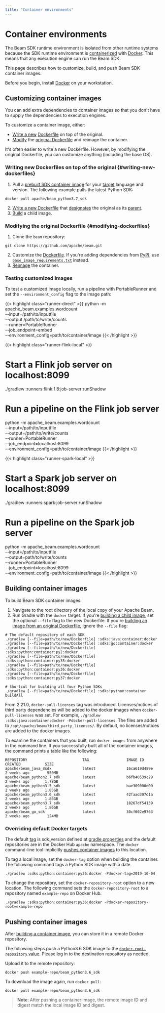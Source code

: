 ```yaml
---
title: "Container environments"
---
```

<!--
Licensed under the Apache License, Version 2.0 (the "License");
you may not use this file except in compliance with the License.
You may obtain a copy of the License at

http://www.apache.org/licenses/LICENSE-2.0

Unless required by applicable law or agreed to in writing, software
distributed under the License is distributed on an "AS IS" BASIS,
WITHOUT WARRANTIES OR CONDITIONS OF ANY KIND, either express or implied.
See the License for the specific language governing permissions and
limitations under the License.
-->

# Container environments

The Beam SDK runtime environment is isolated from other runtime systems because the SDK runtime environment is [containerized](https://s.apache.org/beam-fn-api-container-contract) with [Docker](https://www.docker.com/). This means that any execution engine can run the Beam SDK.

This page describes how to customize, build, and push Beam SDK container images.

Before you begin, install [Docker](https://www.docker.com/) on your workstation.

## Customizing container images

You can add extra dependencies to container images so that you don't have to supply the dependencies to execution engines.

To customize a container image, either:
* [Write a new](#writing-new-dockerfiles) [Dockerfile](https://docs.docker.com/engine/reference/builder/) on top of the original.
* [Modify](#modifying-dockerfiles) the [original Dockerfile](https://github.com/apache/beam/blob/master/sdks/python/container/Dockerfile) and reimage the container.

It's often easier to write a new Dockerfile. However, by modifying the original Dockerfile, you can customize anything (including the base OS).

### Writing new Dockerfiles on top of the original {#writing-new-dockerfiles}

1. Pull a [prebuilt SDK container image](https://hub.docker.com/search?q=apache%2Fbeam&type=image) for your [target](https://docs.docker.com/docker-hub/repos/#searching-for-repositories) language and version. The following example pulls the latest Python SDK:
```
docker pull apache/beam_python3.7_sdk
```
2. [Write a new Dockerfile](https://docs.docker.com/develop/develop-images/dockerfile_best-practices/) that [designates](https://docs.docker.com/engine/reference/builder/#from) the original as its [parent](https://docs.docker.com/glossary/?term=parent%20image).
3. [Build](#building-container-images) a child image.

### Modifying the original Dockerfile {#modifying-dockerfiles}

1. Clone the `beam` repository:
```
git clone https://github.com/apache/beam.git
```
2. Customize the [Dockerfile](https://github.com/apache/beam/blob/master/sdks/python/container/Dockerfile). If you're adding dependencies from [PyPI](https://pypi.org/), use [`base_image_requirements.txt`](https://github.com/apache/beam/blob/master/sdks/python/container/base_image_requirements.txt) instead.
3. [Reimage](#building-container-images) the container.

### Testing customized images

To test a customized image locally, run a pipeline with PortableRunner and set the `--environment_config` flag to the image path:

{{< highlight class="runner-direct" >}}
python -m apache_beam.examples.wordcount \
--input=/path/to/inputfile \
--output /path/to/write/counts \
--runner=PortableRunner \
--job_endpoint=embed \
--environment_config=path/to/container/image
{{< /highlight >}}

{{< highlight class="runner-flink-local" >}}
# Start a Flink job server on localhost:8099
./gradlew :runners:flink:1.8:job-server:runShadow

# Run a pipeline on the Flink job server
python -m apache_beam.examples.wordcount \
--input=/path/to/inputfile \
--output=/path/to/write/counts \
--runner=PortableRunner \
--job_endpoint=localhost:8099 \
--environment_config=path/to/container/image
{{< /highlight >}}

{{< highlight class="runner-spark-local" >}}
# Start a Spark job server on localhost:8099
./gradlew :runners:spark:job-server:runShadow

# Run a pipeline on the Spark job server
python -m apache_beam.examples.wordcount \
--input=/path/to/inputfile \
--output=path/to/write/counts \
--runner=PortableRunner \
--job_endpoint=localhost:8099 \
--environment_config=path/to/container/image
{{< /highlight >}}

## Building container images

To build Beam SDK container images:

1. Navigate to the root directory of the local copy of your Apache Beam.
2. Run Gradle with the `docker` target. If you're [building a child image](#writing-new-dockerfiles), set the optional `--file` flag to the new Dockerfile. If you're [building an image from an original Dockerfile](#modifying-dockerfiles), ignore the `--file` flag:

```
# The default repository of each SDK
./gradlew [--file=path/to/new/Dockerfile] :sdks:java:container:docker
./gradlew [--file=path/to/new/Dockerfile] :sdks:go:container:docker
./gradlew [--file=path/to/new/Dockerfile] :sdks:python:container:py2:docker
./gradlew [--file=path/to/new/Dockerfile] :sdks:python:container:py35:docker
./gradlew [--file=path/to/new/Dockerfile] :sdks:python:container:py36:docker
./gradlew [--file=path/to/new/Dockerfile] :sdks:python:container:py37:docker

# Shortcut for building all four Python SDKs
./gradlew [--file=path/to/new/Dockerfile] :sdks:python:container buildAll
```

From 2.21.0, `docker-pull-licenses` tag was introduced. Licenses/notices of third party dependencies will be added to the docker images when `docker-pull-licenses` was set.
For example, `./gradlew :sdks:java:container:docker -Pdocker-pull-licenses`. The files are added to `/opt/apache/beam/third_party_licenses/`.
By default, no licenses/notices are added to the docker images.

To examine the containers that you built, run `docker images` from anywhere in the command line. If you successfully built all of the container images, the command prints a table like the following:
```
REPOSITORY                         TAG                 IMAGE ID            CREATED           SIZE
apache/beam_java_8sdk              latest              16ca619d489e        2 weeks ago        550MB
apache/beam_python2.7_sdk          latest              b6fb40539c29        2 weeks ago       1.78GB
apache/beam_python3.5_sdk          latest              bae309000d09        2 weeks ago       1.85GB
apache/beam_python3.6_sdk          latest              42faad307d1a        2 weeks ago       1.86GB
apache/beam_python3.7_sdk          latest              18267df54139        2 weeks ago       1.86GB
apache/beam_go_sdk                 latest              30cf602e9763        2 weeks ago        124MB
```

### Overriding default Docker targets

The default [tag](https://docs.docker.com/engine/reference/commandline/tag/) is sdk_version defined at [gradle.properties](https://github.com/apache/beam/blob/master/gradle.properties) and the default repositories are in the Docker Hub `apache` namespace.
The `docker` command-line tool implicitly [pushes container images](#pushing-container-images) to this location.

To tag a local image, set the `docker-tag` option when building the container. The following command tags a Python SDK image with a date.
```
./gradlew :sdks:python:container:py36:docker -Pdocker-tag=2019-10-04
```

To change the repository, set the `docker-repository-root` option to a new location. The following command sets the `docker-repository-root`
to a repository named `example-repo` on Docker Hub.
```
./gradlew :sdks:python:container:py36:docker -Pdocker-repository-root=example-repo
```

## Pushing container images

After [building a container image](#building-container-images), you can store it in a remote Docker repository.

The following steps push a Python3.6 SDK image to the [`docker-root-repository` value](#overriding-default-docker-targets).
Please log in to the destination repository as needed.

Upload it to the remote repository:
```
docker push example-repo/beam_python3.6_sdk
```

To download the image again, run `docker pull`:
```
docker pull example-repo/beam_python3.6_sdk
```

> **Note**: After pushing a container image, the remote image ID and digest match the local image ID and digest.
